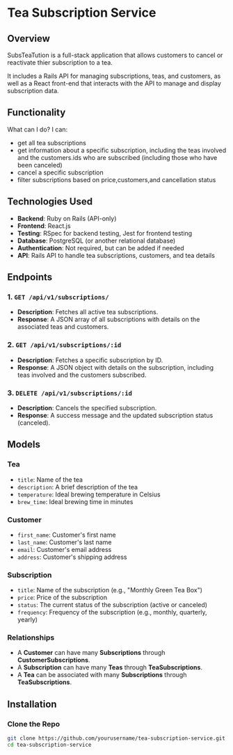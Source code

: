 # Tea Subscription Service

## Overview
SubsTeaTution is a full-stack application that allows customers to cancel or reactivate thier subscription to a tea. 

It includes a Rails API for managing subscriptions, teas, and customers, as well as a React front-end that interacts with the API to manage and display subscription data.

## Functionality
What can I do?
I can:
- get all tea subscriptions
- get information about a specific subscription, including the teas involved and the customers.ids who are subscribed (including those who have been canceled)
- cancel a specific subscription
- filter subscriptions based on price,customers,and cancellation status


## Technologies Used
- **Backend**: Ruby on Rails (API-only)
- **Frontend**: React.js
- **Testing**: RSpec for backend testing, Jest for frontend testing
- **Database**: PostgreSQL (or another relational database)
- **Authentication**: Not required, but can be added if needed
- **API**: Rails API to handle tea subscriptions, customers, and tea details

## Endpoints

### 1. `GET /api/v1/subscriptions/`
- **Description**: Fetches all active tea subscriptions.
- **Response**: A JSON array of all subscriptions with details on the associated teas and customers.

### 2. `GET /api/v1/subscriptions/:id`
- **Description**: Fetches a specific subscription by ID.
- **Response**: A JSON object with details on the subscription, including teas involved and the customers subscribed.

### 3. `DELETE /api/v1/subscriptions/:id`
- **Description**: Cancels the specified subscription.
- **Response**: A success message and the updated subscription status (canceled).

## Models

### Tea
- `title`: Name of the tea
- `description`: A brief description of the tea
- `temperature`: Ideal brewing temperature in Celsius
- `brew_time`: Ideal brewing time in minutes

### Customer
- `first_name`: Customer's first name
- `last_name`: Customer's last name
- `email`: Customer's email address
- `address`: Customer's shipping address

### Subscription
- `title`: Name of the subscription (e.g., "Monthly Green Tea Box")
- `price`: Price of the subscription
- `status`: The current status of the subscription (active or canceled)
- `frequency`: Frequency of the subscription (e.g., monthly, quarterly, yearly)

### Relationships
- A **Customer** can have many **Subscriptions** through **CustomerSubscriptions**.
- A **Subscription** can have many **Teas** through **TeaSubscriptions**.
- A **Tea** can be associated with many **Subscriptions** through **TeaSubscriptions**.

## Installation

### Clone the Repo
```bash
git clone https://github.com/yourusername/tea-subscription-service.git
cd tea-subscription-service